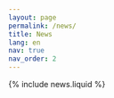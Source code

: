 ```yaml
---
layout: page
permalink: /news/
title: News
lang: en
nav: true
nav_order: 2
---
```


{% include news.liquid %}
